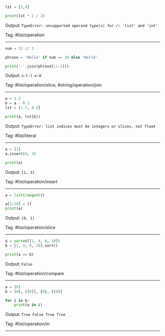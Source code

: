 ```python
lst = [2,4]

print(lst * 2 / 2)
```
Output: `TypeError: unsupported operand type(s) for /: 'list' and 'int'`

Tag: #list/operation

---
```python
num = 32 // 3

phrase = 'Hello' if num == 10 else 'World'

print('-'.join(phrase[::-1]))
```
Output: `o-l-l-e-H`

Tag: #list/operation/slice, #string/operation/join

---
```python
a = 1.2
b = a - 0.2
lst = [1.2, 0.2]

print(a, lst[b])
```
Output: `TypeError: list indices must be integers or slices, not float`

Tag: #list/literal

---

```python
a = [1]
a.insert(4, 3)

print(a)
```
Output: `[1, 3]`

Tag: #list/operation/insert

---

```python
a = list(range(6))

a[2:10] = []
print(a)
```
Output: `[0, 1]`

Tag: #list/operation/slice

---

```python
a = sorted([1, 4, 6, 10])
b = [1, 4, 6, 10].sort()

print(a == b)
```
Output: `False`

Tag: #list/operation/compare

---

```python
a = (0)
b = [0], [[0]], {0}, [(0)]

for i in b:
    print(a in i)
```
Output: `True False True True`

Tag: #list/operation/in

---